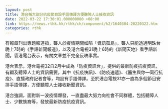 ```yaml
---
layout: post
title: 港台稱大部分抗疫節目設手語傳譯方便聽障人士接收資訊
date: 2022-03-22 17:30:01.000000000 +08:00
link: https://news.rthk.hk/rthk/ch/component/k2/1640304-20220322.htm
categories: rthk
---
```


有報章刊出專題報道指，聾人於疫情期間如陷「資訊孤島」，聾人只能透過明珠台晚上7時的《手語新聞報道》，以及港台電視31晚上6時的《新聞天地》看手語新聞。香港電台表示，有關文章並不完全反映事實。

港台表示，港台電視32自2月中成為「防疫資訊台」，提供的最新防疫抗疫資訊，有顧及聽障人士的資訊需要。其中《抗疫快訊》、《防疫速遞》、《醫生與你—同行抗疫》、直播政府記者會等，均設有手語傳譯。至於港台電視31亦一直為多個節目安排手語傳譯，方便聽障人士接收新聞資訊。

港台強調，面對新一波疫情爆發，一直盡最大努力向社會不同群體，包括聽障人士、少數族裔等，發放最新防疫抗疫資訊。
